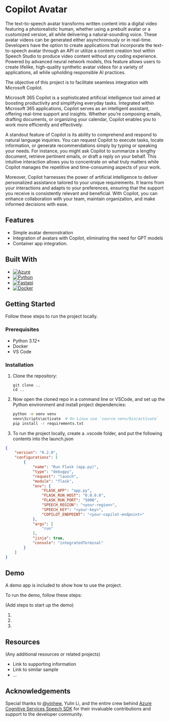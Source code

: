 # Copilot Avatar

The text-to-speech avatar transforms written content into a digital video featuring a photorealistic human, whether using a prebuilt avatar or a customized version, all while delivering a natural-sounding voice. These avatar videos can be generated either asynchronously or in real-time. Developers have the option to create applications that incorporate the text-to-speech avatar through an API or utilize a content creation tool within Speech Studio to produce video content without any coding experience. Powered by advanced neural network models, this feature allows users to create lifelike, high-quality synthetic avatar videos for a variety of applications, all while upholding responsible AI practices.

The objective of this project is to facilitate seamless integration with Microsoft Copilot.

Microsoft 365 Copilot is a sophisticated artificial intelligence tool aimed at boosting productivity and simplifying everyday tasks. Integrated within Microsoft 365 applications, Copilot serves as an intelligent assistant, offering real-time support and insights. Whether you’re composing emails, drafting documents, or organizing your calendar, Copilot enables you to work more efficiently and effectively.

A standout feature of Copilot is its ability to comprehend and respond to natural language inquiries. You can request Copilot to execute tasks, locate information, or generate recommendations simply by typing or speaking your needs. For instance, you might ask Copilot to summarize a lengthy document, retrieve pertinent emails, or draft a reply on your behalf. This intuitive interaction allows you to concentrate on what truly matters while Copilot manages the repetitive and time-consuming aspects of your work.

Moreover, Copilot harnesses the power of artificial intelligence to deliver personalized assistance tailored to your unique requirements. It learns from your interactions and adapts to your preferences, ensuring that the support you receive is consistently relevant and beneficial. With Copilot, you can enhance collaboration with your team, maintain organization, and make informed decisions with ease.

## Features

* Simple avatar demonstration
* Integration of avatars with Copilot, eliminating the need for GPT models
* Container app integration.

## Built With
* [![Azure][Azure-logo]][Azure-url]
* [![Python][Python-logo]][Python-url]
* [![Fastapi][Fastapi-logo]][Fastapi-url]
* [![Docker][Docker-logo]][Docker-url]

## Getting Started

Follow these steps to run the project locally.

### Prerequisites

- Python 3.12+  
- Docker  
- VS Code  

### Installation

1. Clone the repository:
    ```git
    git clone ..
    cd ..
    ```

2. Now open the cloned repo in a command line or VSCode, and set up the Python environment and install project dependencies:
    ```sh
    python -m venv venv
    venv\Scripts\activate  # On Linux use `source venv/bin/activate`
    pip install -r requirements.txt
    ```
3. To run the project locally, create a .vscode folder, and put the following contents into the launch.json 
```json
{
    "version": "0.2.0",
    "configurations": [
        {
            "name": "Run Flask (app.py)",
            "type": "debugpy",
            "request": "launch",
            "module": "flask",
            "env": {
                "FLASK_APP": "app.py",
                "FLASK_RUN_HOST": "0.0.0.0",
                "FLASK_RUN_PORT": "5000",
                "SPEECH_REGION": "<your-region>",
                "SPEECH_KEY": "<your-key>",
                "COPILOT_ENDPOINT": "<your-copilot-endpoint>"
            },
            "args": [
                "run"
            ],
            "jinja": true,
            "console": "integratedTerminal"
        }
    ]
}
```



## Demo

A demo app is included to show how to use the project.

To run the demo, follow these steps:

(Add steps to start up the demo)

1.
2.
3.

## Resources

(Any additional resources or related projects)

- Link to supporting information
- Link to similar sample
- ...



## Acknowledgements

Special thanks to [@yinhew](https://github.com/yinhew), Yulin Li, and the entire crew behind [Azure Cognitive Services Speech SDK](https://github.com/Azure-Samples/cognitive-services-speech-sdk) for their invaluable contributions and support to the developer community.


<!-- MARKDOWN LINKS & IMAGES -->
[contributors-shield]: https://img.shields.io/github/contributors/ajakupov/NewsExplorer.svg?style=for-the-badge
[contributors-url]: https://github.com/ajakupov/NewsExplorer/graphs/contributors
[forks-shield]: https://img.shields.io/github/forks/ajakupov/NewsExplorer.svg?style=for-the-badge
[forks-url]: https://github.com/ajakupov/NewsExplorer/network/members
[stars-shield]: https://img.shields.io/github/stars/ajakupov/NewsExplorer.svg?style=for-the-badge
[stars-url]: https://github.com/ajakupov/NewsExplorer/stargazers
[issues-shield]: https://img.shields.io/github/issues/ajakupov/NewsExplorer.svg?style=for-the-badge
[issues-url]: https://github.com/ajakupov/NewsExplorer/issues
[license-shield]: https://img.shields.io/github/license/ajakupov/NewsExplorer.svg?style=for-the-badge
[license-url]: https://github.com/ajakupov/NewsExplorer/blob/main/LICENSE
[linkedin-shield]: https://img.shields.io/badge/-LinkedIn-black.svg?style=for-the-badge&logo=linkedin&colorB=555
[linkedin-url]: https://www.linkedin.com/company/microsoft/
[product-screenshot]: https://learn.microsoft.com/en-us/azure/ai-services/containers/media/container-security.svg
[Python-logo]: https://img.shields.io/badge/python-3670A0?style=for-the-badge&logo=python&logoColor=ffdd54
[Python-url]: https://www.python.org
[Django-logo]: https://img.shields.io/badge/django-35495E?style=for-the-badge&logo=django&logoColor=4FC08D
[Django-url]: https://www.djangoproject.com
[Fastapi-logo]: https://img.shields.io/badge/FastAPI-005571?style=for-the-badge&logo=fastapi
[Fastapi-url]: https://fastapi.tiangolo.com
[Nodejs-logo]: https://img.shields.io/badge/node.js-339933?style=for-the-badge&logo=Node.js&logoColor=white
[Nodejs-url]: https://nodejs.org/en
[Docker-logo]: https://img.shields.io/badge/docker-257bd6?style=for-the-badge&logo=docker&logoColor=white
[Docker-url]: https://www.docker.com
[Streamlit-logo]: https://img.shields.io/badge/-Streamlit-FF4B4B?style=for-the-badge&logo=streamlit&logoColor=white
[Streamlit-url]: https://streamlit.io
[Ollama-logo]: https://img.shields.io/badge/-Ollama-000000?style=for-the-badge&logo=ollama&logoColor=white
[Ollama-url]: https://ollama.com
[Azure-logo]: https://img.shields.io/badge/azure-0089D6?style=for-the-badge&logo=azure&logoColor=white
[Azure-url]: https://azure.microsoft.com/en-us/

